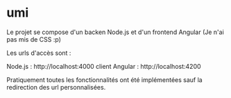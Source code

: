 # umi

Le projet se compose d'un backen Node.js et d'un frontend Angular (Je n'ai pas mis de CSS :p)

Les urls d'accès sont : 

Node.js : http://localhost:4000
client Angular : http://localhost:4200

Pratiquement toutes les fonctionnalités ont été implémentées sauf la redirection des url personnalisées.
